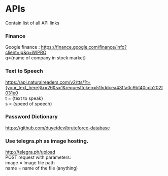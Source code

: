 # APIs
Contain list of all API links

### Finance
  Google finance :
  https://finance.google.com/finance/info?client=ig&q=WIPRO <br>
  q={name of company in stock market}

### Text to Speech
  https://api.naturalreaders.com/v2/tts/?t={your_text_here}&r=26&s=1&requesttoken=515ddcea43ffa0c9bf40cda202f031e0 <br>
  t = {text to speak}<br>
  s = {speed of speech}

### Password Dictionary
  https://github.com/duyetdev/bruteforce-database<br>

### Use telegra.ph as image hosting.
  http://telegra.ph/upload <br/>
  POST request with parameters: </br>
  image = Image file path </br>
  name = name of the file (anything)
